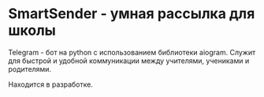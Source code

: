 # SmartSender - умная рассылка для школы
Telegram - бот на python с использованием библиотеки aiogram. Служит для быстрой и удобной коммуникации между учителями, учениками и родителями. 

Находится в разработке. 
